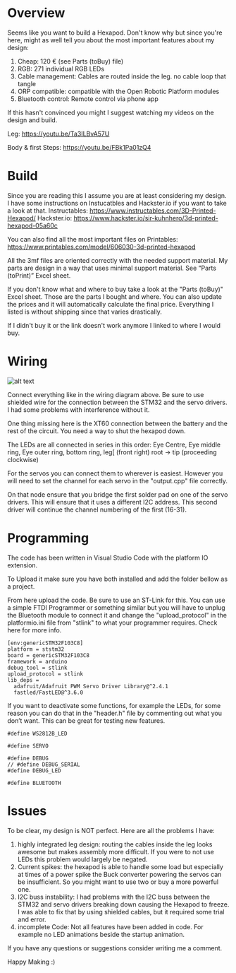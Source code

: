 # Overview #

Seems like you want to build a Hexapod. Don't know why but since you're here, might as well tell you about the most important features about my design:

1. Cheap: 120 € (see Parts (toBuy) file)
2. RGB: 271 individual RGB LEDs
3. Cable management: Cables are routed inside the leg. no cable loop that tangle
4. ORP compatible: compatible with the Open Robotic Platform modules
5. Bluetooth control: Remote control via phone app

If this hasn't convinced you might I suggest watching my videos on the design and build.

Leg: https://youtu.be/Ta3ILBvA57U

Body & first Steps: https://youtu.be/FBk1Pa01zQ4

# Build #

Since you are reading this I assume you are at least considering my design. I have some instructions on Instucatbles and Hackster.io if you want to take a look at that.
Instructables: https://www.instructables.com/3D-Printed-Hexapod/
Hackster.io: https://www.hackster.io/sir-kuhnhero/3d-printed-hexapod-05a60c

You can also find all the most important files on Printables: https://www.printables.com/model/606030-3d-printed-hexapod

All the 3mf files are oriented correctly with the needed support material. My parts are design in a way that uses minimal support material. See “Parts (toPrint)” Excel sheet.



If you don't know what and where to buy take a look at the "Parts (toBuy)" Excel sheet. Those are the parts I bought and where. You can also update the prices and it will automatically calculate the final price. Everything I listed is without shipping since that varies drastically.

If I didn't buy it or the link doesn't work anymore I linked to where I would buy.

# Wiring #

![alt text](https://github.com/Sir-Kuhnhero/Hexapod/blob/main/Wiring%20Diagram%204K.png?raw=true)

Connect everything like in the wiring diagram above. Be sure to use shielded wire for the connection between the STM32 and the servo drivers. I had some problems with interference without it.

One thing missing here is the XT60 connection between the battery and the rest of the circuit. You need a way to shut the hexapod down.

The LEDs are all connected in series in this order: Eye Centre, Eye middle ring, Eye outer ring, bottom ring, leg[ (front right) root -> tip (proceeding clockwise)

For the servos you can connect them to wherever is easiest. However you will need to set the channel for each servo in the "output.cpp" file correctly.

On that node ensure that you bridge the first solder pad on one of the servo drivers. This will ensure that it uses a different I2C address. This second driver will continue the channel numbering of the first (16-31).

# Programming #

The code has been written in Visual Studio Code with the platform IO extension.

 

To Upload it make sure you have both installed and add the folder bellow as a project.

 

From here upload the code. Be sure to use an ST-Link for this. You can use a simple FTDI Programmer or something similar but you will have to unplug the Bluetooth module to connect it and change the "upload_protocol" in the platformio.ini file from "stlink" to what your programmer requires. Check here for more info.

```
[env:genericSTM32F103C8]
platform = ststm32
board = genericSTM32F103C8
framework = arduino
debug_tool = stlink
upload_protocol = stlink
lib_deps = 
  adafruit/Adafruit PWM Servo Driver Library@^2.4.1
  fastled/FastLED@^3.6.0
 ```

If you want to deactivate some functions, for example the LEDs, for some reason you can do that in the "header.h" file by commenting out what you don’t want. This can be great for testing new features.

```
#define WS2812B_LED
 
#define SERVO
 
#define DEBUG
// #define DEBUG_SERIAL
#define DEBUG_LED
 
#define BLUETOOTH
```

# Issues #

To be clear, my design is NOT perfect. Here are all the problems I have:

1. highly integrated leg design: routing the cables inside the leg looks awesome but makes assembly more difficult. If you were to not use LEDs this problem would largely be negated.
2. Current spikes: the hexapod is able to handle some load but especially at times of a power spike the Buck converter powering the servos can be insufficient. So you might want to use two or buy a more powerful one.
3. I2C buss instability: I had problems with the I2C buss between the STM32 and servo drivers breaking down causing the Hexapod to freeze. I was able to fix that by using shielded cables, but it required some trial and error.
4. incomplete Code: Not all features have been added in code. For example no LED animations beside the startup animation.


If you have any questions or suggestions consider writing me a comment.

Happy Making :)
